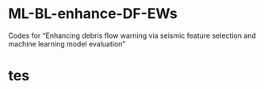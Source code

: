 
# ML-BL-enhance-DF-EWs
Codes for “Enhancing debris flow warning via seismic feature selection and machine learning model evaluation”

# tes
